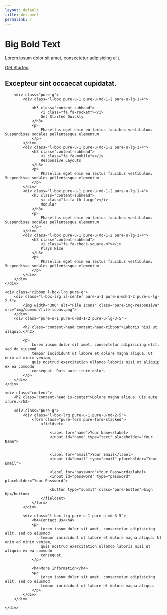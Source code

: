 ```yaml
---
layout: default
title: Welcome!
permalink: /
---
```


<div class="splash-container">
    <div class="splash">
        <h1 class="splash-head">Big Bold Text</h1>
        <p class="splash-subhead">
            Lorem ipsum dolor sit amet, consectetur adipisicing elit.
        </p>
        <p>
            <a href="http://purecss.io" class="pure-button pure-button-primary">Get Started</a>
        </p>
    </div>
</div>

<div class="content-wrapper">
    <div class="content">
        <h2 class="content-head is-center">Excepteur sint occaecat cupidatat.</h2>

        <div class="pure-g">
            <div class="l-box pure-u-1 pure-u-md-1-2 pure-u-lg-1-4">

                <h3 class="content-subhead">
                    <i class="fa fa-rocket"></i>
                    Get Started Quickly
                </h3>
                <p>
                    Phasellus eget enim eu lectus faucibus vestibulum. Suspendisse sodales pellentesque elementum.
                </p>
            </div>
            <div class="l-box pure-u-1 pure-u-md-1-2 pure-u-lg-1-4">
                <h3 class="content-subhead">
                    <i class="fa fa-mobile"></i>
                    Responsive Layouts
                </h3>
                <p>
                    Phasellus eget enim eu lectus faucibus vestibulum. Suspendisse sodales pellentesque elementum.
                </p>
            </div>
            <div class="l-box pure-u-1 pure-u-md-1-2 pure-u-lg-1-4">
                <h3 class="content-subhead">
                    <i class="fa fa-th-large"></i>
                    Modular
                </h3>
                <p>
                    Phasellus eget enim eu lectus faucibus vestibulum. Suspendisse sodales pellentesque elementum.
                </p>
            </div>
            <div class="l-box pure-u-1 pure-u-md-1-2 pure-u-lg-1-4">
                <h3 class="content-subhead">
                    <i class="fa fa-check-square-o"></i>
                    Plays Nice
                </h3>
                <p>
                    Phasellus eget enim eu lectus faucibus vestibulum. Suspendisse sodales pellentesque elementum.
                </p>
            </div>
        </div>
    </div>

    <div class="ribbon l-box-lrg pure-g">
        <div class="l-box-lrg is-center pure-u-1 pure-u-md-1-2 pure-u-lg-2-5">
            <img width="300" alt="File Icons" class="pure-img-responsive" src="img/common/file-icons.png">
        </div>
        <div class="pure-u-1 pure-u-md-1-2 pure-u-lg-3-5">

            <h2 class="content-head content-head-ribbon">Laboris nisi ut aliquip.</h2>

            <p>
                Lorem ipsum dolor sit amet, consectetur adipisicing elit, sed do eiusmod
                tempor incididunt ut labore et dolore magna aliqua. Ut enim ad minim veniam,
                quis nostrud exercitation ullamco laboris nisi ut aliquip ex ea commodo
                consequat. Duis aute irure dolor.
            </p>
        </div>
    </div>

    <div class="content">
        <h2 class="content-head is-center">Dolore magna aliqua. Uis aute irure.</h2>

        <div class="pure-g">
            <div class="l-box-lrg pure-u-1 pure-u-md-2-5">
                <form class="pure-form pure-form-stacked">
                    <fieldset>

                        <label for="name">Your Name</label>
                        <input id="name" type="text" placeholder="Your Name">


                        <label for="email">Your Email</label>
                        <input id="email" type="email" placeholder="Your Email">

                        <label for="password">Your Password</label>
                        <input id="password" type="password" placeholder="Your Password">

                        <button type="submit" class="pure-button">Sign Up</button>
                    </fieldset>
                </form>
            </div>

            <div class="l-box-lrg pure-u-1 pure-u-md-3-5">
                <h4>Contact Us</h4>
                <p>
                    Lorem ipsum dolor sit amet, consectetur adipisicing elit, sed do eiusmod
                    tempor incididunt ut labore et dolore magna aliqua. Ut enim ad minim veniam,
                    quis nostrud exercitation ullamco laboris nisi ut aliquip ex ea commodo
                    consequat.
                </p>

                <h4>More Information</h4>
                <p>
                    Lorem ipsum dolor sit amet, consectetur adipisicing elit, sed do eiusmod
                    tempor incididunt ut labore et dolore magna aliqua.
                </p>
            </div>
        </div>

    </div>

</div>
